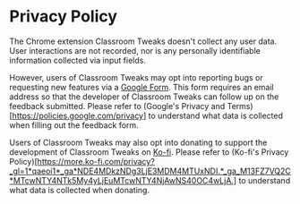 # Privacy Policy
The Chrome extension Classroom Tweaks doesn't collect any user data. User interactions are not recorded, nor is any personally identifiable information collected via input fields. 

However, users of Classroom Tweaks may opt into reporting bugs or requesting new features via a [Google Form](https://docs.google.com/forms/d/e/1FAIpQLSc6i08Seb7Bcn4CMvtmoBXVAR39Oy3QI19gMT4wITD2FazuyQ/viewform?usp=sf_link). This form requires an email address so that the developer of Classroom Tweaks can follow up on the feedback submitted. Please refer to (Google's Privacy and Terms)[https://policies.google.com/privacy] to understand what data is collected when filling out the feedback form.

Users of Classroom Tweaks may also opt into donating to support the development of Classroom Tweaks on [Ko-fi](https://ko-fi.com/F2F4SH2KS). Please refer to (Ko-fi's Privacy Policy)[https://more.ko-fi.com/privacy?_gl=1*qaeoi1*_ga*NDE4MDkzNDg3LjE3MDM4MTUxNDI.*_ga_M13FZ7VQ2C*MTcwNTY4NTk5My4yLjEuMTcwNTY4NjAwNS40OC4wLjA.] to understand what data is collected when donating.
